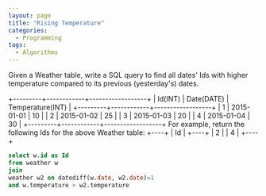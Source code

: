 ```yaml
---
layout: page
title: "Rising Temperature"
categories:
  - Programming
tags:
  - Algorithms
---
```


Given a Weather table, write a SQL query to find all dates' Ids with higher temperature compared to its previous (yesterday's) dates.

+---------+------------+------------------+
| Id(INT) | Date(DATE) | Temperature(INT) |
+---------+------------+------------------+
|       1 | 2015-01-01 |               10 |
|       2 | 2015-01-02 |               25 |
|       3 | 2015-01-03 |               20 |
|       4 | 2015-01-04 |               30 |
+---------+------------+------------------+
For example, return the following Ids for the above Weather table:
+----+
| Id |
+----+
|  2 |
|  4 |
+----+



```SQL
select w.id as Id
from weather w
join
weather w2 on datediff(w.date, w2.date)=1
and w.temperature > w2.temperature
        
                
```

